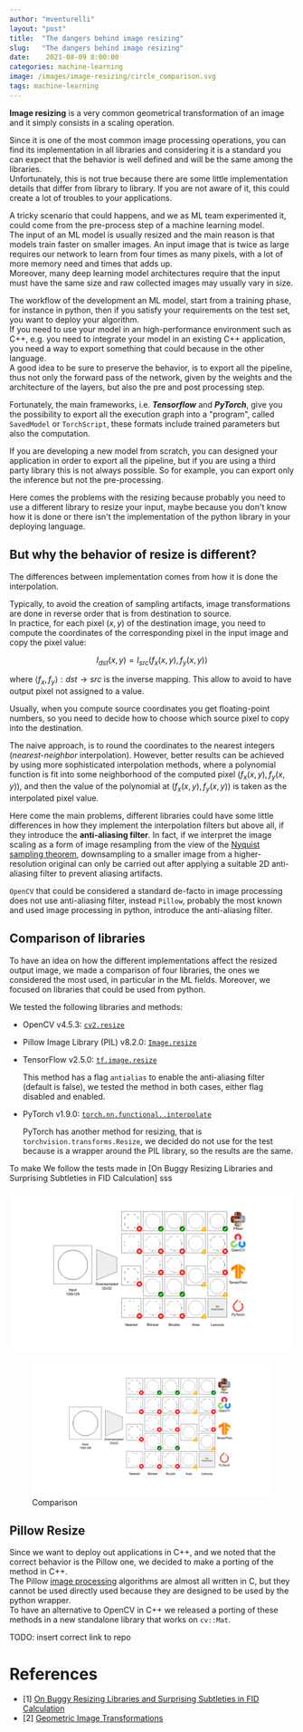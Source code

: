 ```yaml
---
author: "mventurelli"
layout: "post"
title:  "The dangers behind image resizing"
slug:   "The dangers behind image resizing"
date:    2021-08-09 8:00:00
categories: machine-learning
image: /images/image-resizing/circle_comparison.svg
tags: machine-learning
---
```


**Image resizing** is a very common geometrical transformation of an image and it simply consists in a scaling operation.

Since it is one of the most common image processing operations, you can find its implementation in all libraries and considering it is a standard  you can expect that the behavior is well defined and will be the same among the libraries.  
Unfortunately, this is not true because there are some little implementation details that differ from library to library. If you are not aware of it, this could create a lot of troubles to your applications.

A tricky scenario that could happens, and we as ML team experimented it, could come from the pre-process step of a machine learning model.  
The input of an ML model is usually resized and the main reason is that models train faster on smaller images. An input image that is twice as large requires our network to learn from four times as many pixels, with a lot of more memory need and times that adds up.  
Moreover, many deep learning model architectures require that the input must have the same size and raw collected images may usually vary in size.

The workflow of the development an ML model, start from a training phase, for instance in python, then if you satisfy your requirements on the test set, you want to deploy your algorithm.  
If you need to use your model in an high-performance environment such as C++, e.g. you need to integrate your model in an existing C++ application, you need a way to export something that could because in the other language.  
A good idea to be sure to preserve the behavior, is to export all the pipeline, thus not only the forward pass of the network, given by the weights and the architecture of the layers, but also the pre and post processing step.

Fortunately, the main frameworks, i.e. **_Tensorflow_** and **_PyTorch_**, give you the possibility to export all the execution graph into a "program", called `SavedModel` or `TorchScript`, these formats include trained parameters but also the computation.

If you are developing a new model from scratch, you can designed your application in order to export all the pipeline, but if you are using a third party library this is not always possible. So for example, you can export only the inference but not the pre-processing. 

Here comes the problems with the resizing because probably you need to use a different library to resize your input, maybe because you don't know how it is done or there isn't the implementation of the python library in your deploying language.  

## But why the behavior of resize is different?

The differences between implementation comes from how it is done the interpolation.

Typically, to avoid the creation of sampling artifacts, image transformations are done in reverse order that is from destination to source.  
In practice, for each pixel $(x,y)$ of the destination image, you need to compute the coordinates of the corresponding pixel in the input image and copy the pixel value:

$$ I_{dst}(x,y) = I_{src}\left(f_x(x,y), f_y(x,y)\right) $$

where $\langle f_x,f_y \rangle : dst \to src$  is the inverse mapping.
This allow to avoid to have output pixel not assigned to a value.

Usually, when you compute source coordinates you get floating-point numbers, so you need to decide how to choose which source pixel to copy into the destination.

The naive approach, is to round the coordinates to the nearest integers (_nearest-neighbor_ interpolation). However, better results can be achieved by using more sophisticated interpolation methods, where a polynomial function is fit into some neighborhood of the computed pixel $\left(f_x(x,y), f_y(x,y)\right)$, and then the value of the polynomial at $\left(f_x(x,y), f_y(x,y)\right)$ is taken as the interpolated pixel value.

Here come the main problems, different libraries could have some little differences in how they implement the interpolation filters but above all, if they introduce the **anti-aliasing filter**. In fact, if we interpret the image scaling as a form of image resampling from the view of the [Nyquist sampling theorem](https://en.wikipedia.org/wiki/Nyquist%E2%80%93Shannon_sampling_theorem), downsampling to a smaller image from a higher-resolution original can only be carried out after applying a suitable 2D anti-aliasing filter to prevent aliasing artifacts.

`OpenCV` that could be considered a standard de-facto in image processing does not use anti-aliasing filter, instead `Pillow`, probably the most known and used image processing in python, introduce the anti-aliasing filter.


## Comparison of libraries

To have an idea on how the different implementations affect the resized output image, we made a comparison of four libraries, the ones we considered the most used, in particular in the ML fields. Moreover, we focused on libraries that could be used from python.

We tested the following libraries and methods:
- OpenCV v4.5.3: [`cv2.resize`](https://docs.opencv.org/4.5.2/da/d54/group__imgproc__transform.html#ga47a974309e9102f5f08231edc7e7529d)
- Pillow Image Library (PIL) v8.2.0: [`Image.resize`](https://pillow.readthedocs.io/en/stable/reference/Image.html#PIL.Image.Image.resize)
- TensorFlow v2.5.0: [`tf.image.resize`](https://www.tensorflow.org/api_docs/python/tf/image/resize)

    This method has a flag `antialias` to enable the anti-aliasing filter (default is false), we tested the method in both cases, either flag disabled and enabled.

- PyTorch v1.9.0: [`torch.nn.functional..interpolate`](https://pytorch.org/docs/stable/generated/torch.nn.functional.interpolate.html)

    PyTorch has another method for resizing, that is `torchvision.transforms.Resize`, we decided do not use for the test because is a wrapper around the PIL library, so the results are the same.

To make We follow the tests made in [On Buggy Resizing Libraries and Surprising Subtleties in FID Calculation] sss


<img src="/images/image-resizing/circle_comparison.svg" alt="comparison" />

<div class="blog-image-container">
    <figure>
        <img class="blog-image" alt="comparison on circle" src="/images/image-resizing/circle_comparison.svg">
        <figcaption>Comparison</figcaption>
    </figure>
</div>

## Pillow Resize

Since we want to deploy out applications in C++, and we noted that the correct behavior is the Pillow one, we decided to make a porting of the method in C++.  
The Pillow [image processing](https://github.com/python-pillow/Pillow/blob/master/src/libImaging/) algorithms are almost all written in C, but they cannot be used directly used because they are designed to be used by the python wrapper.  
To have an alternative to OpenCV in C++ we released a porting of these methods in a new standalone library that works on `cv::Mat`.

TODO: insert correct link to repo





# References

- [1] [On Buggy Resizing Libraries and Surprising Subtleties in FID Calculation](https://arxiv.org/abs/2104.11222)
- [2] [Geometric Image Transformations](https://docs.opencv.org/4.5.2/da/d54/group__imgproc__transform.html)

